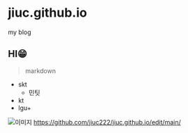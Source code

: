 # jiuc.github.io
my blog
## HI😁
> markdown
- skt
  - 민팃
- kt
- lgu+
  
![이미지](https://cdn.pixabay.com/photo/2023/07/24/01/31/plane-8145957_1280.jpg)
<https://github.com/jiuc222/jiuc.github.io/edit/main/>
